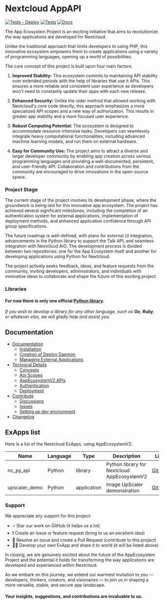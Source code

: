 # Nextcloud AppAPI

[![Tests - Deploy](https://github.com/cloud-py-api/app_ecosystem_v2/actions/workflows/tests-deploy.yml/badge.svg)](https://github.com/cloud-py-api/app_ecosystem_v2/actions/workflows/tests-deploy.yml)
[![Tests](https://github.com/cloud-py-api/app_ecosystem_v2/actions/workflows/tests.yml/badge.svg)](https://github.com/cloud-py-api/app_ecosystem_v2/actions/workflows/tests.yml)
[![Docs](https://github.com/cloud-py-api/app_ecosystem_v2/actions/workflows/docs.yml/badge.svg)](https://cloud-py-api.github.io/app_ecosystem_v2/)


The App Ecosystem Project is an exciting initiative that aims to revolutionize the way applications are developed for Nextcloud. 

Unlike the traditional approach that limits developers to using PHP, this innovative ecosystem empowers them 
to create applications using a variety of programming languages, opening up a world of possibilities.

The core concept of this project is built upon four main factors:

1. **Improved Stability:** This ecosystem commits to maintaining API stability over extended periods with the help of libraries that use it APIs. 
This ensures a more reliable and consistent user experience as developers won't need to constantly update their apps with each new release.

2. **Enhanced Security:** Unlike the older method that allowed working with Nextcloud's core code directly, this approach
emphasizes a more specialized API scopes and a new way of authorization.
This results in greater app stability and a more focused user experience.

3. **Robust Computing Potential:** The ecosystem is designed to accommodate resource-intensive tasks. 
Developers can seamlessly integrate heavy computational functionalities, including advanced machine learning models, and run them on external hardware.

4. **Easy for Community Use:** The project aims to attract a diverse and larger developer community by enabling app creation 
across various programming languages and providing a well-documented, persistent, and user-friendly API.
Collaboration and contributions from the community are encouraged to drive innovations in the open-source space.

### Project Stage

The current stage of the project involves its development phase, where the groundwork is being laid for this innovative app ecosystem. 
The project has achieved several significant milestones, including the completion of an authentication system for external 
applications, implementation of deployment methods, and enhanced application confidence through API group specifications.

The future roadmap is well-defined, with plans for external UI integration, advancements in the Python library to support the Talk API, 
and seamless integration with Nextcloud AIO. 
The development process is divided between two repositories: one for the App Ecosystem itself and another for developing 
applications using Python for Nextcloud.

The project actively seeks feedback, ideas, and feature requests from the community, inviting developers, administrators, 
and individuals with innovative ideas to collaborate and shape the future of this exciting project.

### Libraries

#### For now there is only one official [Python library](https://github.com/cloud-py-api/nc_py_api).

_If you wish to develop a library for any other language, such as **Go**, **Ruby**, or whatever else, we will gladly help and assist you._

## Documentation

- [Documentation](https://cloud-py-api.github.io/app_ecosystem_v2/)
	- [Installation](https://cloud-py-api.github.io/app_ecosystem_v2/Installation.html)
	- [Creation of Deploy Daemon](https://cloud-py-api.github.io/app_ecosystem_v2/ManagingExternalApplications.html)
	- [Managing External Applications](https://cloud-py-api.github.io/app_ecosystem_v2/CreationOfDeployDaemon.html)
- [Technical Details](https://cloud-py-api.github.io/app_ecosystem_v2/tech_details/index.html)
	- [Concepts](https://cloud-py-api.github.io/app_ecosystem_v2/Concepts.html)
	- [Api Scopes](https://cloud-py-api.github.io/app_ecosystem_v2/tech_details/ApiScopes.html)
	- [AppEcosystemV2 APIs](https://cloud-py-api.github.io/app_ecosystem_v2/tech_details/api/index.html)
    - [Authentication](https://cloud-py-api.github.io/app_ecosystem_v2/tech_details/Authentication.html)
    - [Deployment](https://cloud-py-api.github.io/app_ecosystem_v2/tech_details/Deployment.html)
- [Contribute](https://github.com/cloud-py-api/app_ecosystem_v2/blob/main/.github/CONTRIBUTING.md)
	- [Discussions](https://github.com/cloud-py-api/app_ecosystem_v2/discussions)
	- [Issues](https://github.com/cloud-py-api/app_ecosystem_v2/issues)
    - [Setting up dev environment](https://cloud-py-api.github.io/app_ecosystem_v2/DevSetup.html)
- [Changelog](https://github.com/cloud-py-api/app_ecosystem_v2/blob/main/CHANGELOG.md)

## ExApps list

Here is a list of the Nextcloud ExApps, using AppEcosystemV2:

| Name          | Language | Type        | Description                                 | Link                                                    |
|---------------|----------|-------------|---------------------------------------------|---------------------------------------------------------|
| nc_py_api     | Python   | library     | Python library for Nextcloud AppEcosystemV2 | [GitHub](https://github.com/cloud-py-api/nc_py_api)     |	
| upscaler_demo | Python   | application | Image UpScaler demonstration                | [GitHub](https://github.com/cloud-py-api/upscaler_demo) |

### Support

We appreciate any support for this project:

- ⭐ Star our work on GitHub (it helps us a lot)
- ❗ Create an Issue or feature request (bring to us an excellent idea)
- 💁 Resolve an Issue and create a Pull Request (contribute to this project)
- 🧑‍💻 Develop your own ExApp and share it to world (it will be listed above)

In closing, we are genuinely excited about the future of the AppEcosystem Project and the potential 
it holds for transforming the way applications are developed and experienced within Nextcloud. 

As we embark on this journey, we extend our warmest invitation to you — developers, thinkers, creators, and 
visionaries — to join us in shaping a more versatile, stable, and secure app landscape.

#### Your insights, suggestions, and contributions are invaluable to us.
